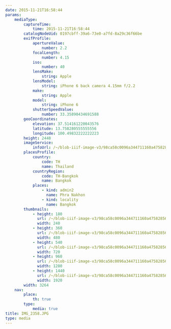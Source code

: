```yaml
---
date: 2015-11-21T16:58:44
params:
    mediaType:
        captureTime:
            time: 2015-11-21T16:58:44
        catalogNodeUid: 0197cbff-39a6-73e0-a7fd-8a29c36f66be
        exifProfile:
            apertureValue:
                number: 2.2
            focalLength:
                number: 4.15
            iso:
                number: 40
            lensMake:
                string: Apple
            lensModel:
                string: iPhone 6 back camera 4.15mm f/2.2
            make:
                string: Apple
            model:
                string: iPhone 6
            shutterSpeedValue:
                number: 33.35890434691588
        geoCoordinates:
            elevation: 37.514161220043576
            latitude: 13.758280555555556
            longitude: 100.49832222222223
        height: 2448
        imageService:
            infoUrl: /~/blob-iiif-image-v3/98ca58c0096a344711160a47582856147f0cd16ec3e5eba0baac4040dab32629/info.json
        placesProfile:
            country:
                code: TH
                name: Thailand
            countryRegion:
                code: TH-Bangkok
                name: Bangkok
            places:
                - kind: admin2
                  name: Phra Nakhon
                - kind: locality
                  name: Bangkok
        thumbnails:
            - height: 180
              url: /~/blob-iiif-image-v3/98ca58c0096a344711160a47582856147f0cd16ec3e5eba0baac4040dab32629/full/240%2C180/0/default.jpg
              width: 240
            - height: 360
              url: /~/blob-iiif-image-v3/98ca58c0096a344711160a47582856147f0cd16ec3e5eba0baac4040dab32629/full/480%2C360/0/default.jpg
              width: 480
            - height: 540
              url: /~/blob-iiif-image-v3/98ca58c0096a344711160a47582856147f0cd16ec3e5eba0baac4040dab32629/full/720%2C540/0/default.jpg
              width: 720
            - height: 960
              url: /~/blob-iiif-image-v3/98ca58c0096a344711160a47582856147f0cd16ec3e5eba0baac4040dab32629/full/1280%2C960/0/default.jpg
              width: 1280
            - height: 1440
              url: /~/blob-iiif-image-v3/98ca58c0096a344711160a47582856147f0cd16ec3e5eba0baac4040dab32629/full/1920%2C1440/0/default.jpg
              width: 1920
        width: 3264
    nav:
        place:
            th: true
        type:
            media: true
title: IMG_2358.JPG
type: media
---
```

